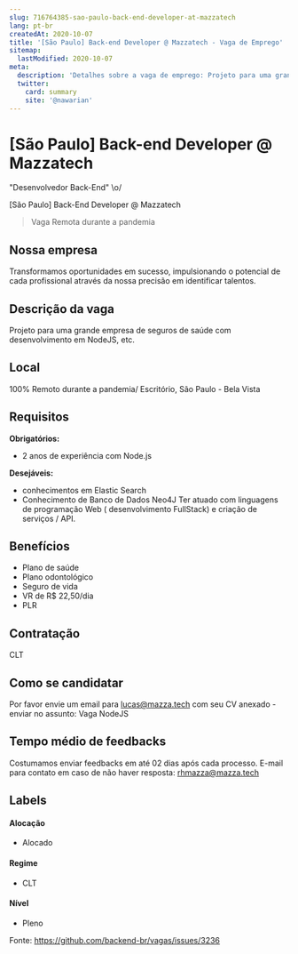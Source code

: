 ```yaml
---
slug: 716764385-sao-paulo-back-end-developer-at-mazzatech
lang: pt-br
createdAt: 2020-10-07
title: '[São Paulo] Back-end Developer @ Mazzatech - Vaga de Emprego'
sitemap:
  lastModified: 2020-10-07
meta:
  description: 'Detalhes sobre a vaga de emprego: Projeto para uma grande empresa de seguros de saúde com desenvolvimento em NodeJS, etc.'
  twitter:
    card: summary
    site: '@nawarian'
---
```


# [São Paulo] Back-end Developer @ Mazzatech


"Desenvolvedor Back-End" \o/

[São Paulo] Back-End Developer @ Mazzatech

> Vaga Remota durante a pandemia

## Nossa empresa
Transformamos oportunidades em sucesso, impulsionando o potencial de cada profissional através da nossa precisão em identificar talentos.

## Descrição da vaga

Projeto para uma grande empresa de seguros de saúde com desenvolvimento em NodeJS, etc.

## Local

100% Remoto durante a pandemia/ Escritório, São Paulo - Bela Vista

## Requisitos

**Obrigatórios:**
- 2 anos de experiência com Node.js


**Desejáveis:**
- conhecimentos em Elastic Search
- Conhecimento de Banco de Dados Neo4J
Ter atuado com linguagens de programação Web ( desenvolvimento FullStack) e criação de serviços / API.



## Benefícios

- Plano de saúde
- Plano odontológico
- Seguro de vida
- VR de R$ 22,50/dia
- PLR


## Contratação

CLT

## Como se candidatar

Por favor envie um email para lucas@mazza.tech com seu CV anexado - enviar no assunto: Vaga NodeJS

## Tempo médio de feedbacks

Costumamos enviar feedbacks em até 02 dias após cada processo.
E-mail para contato em caso de não haver resposta: rhmazza@mazza.tech

## Labels
<!-- retire os labels que não fazem sentido à vaga -->

#### Alocação
- Alocado


#### Regime
- CLT


#### Nível
- Pleno





Fonte: https://github.com/backend-br/vagas/issues/3236